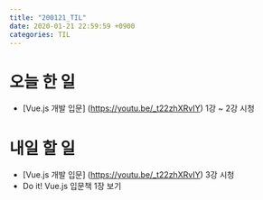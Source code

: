 ```yaml
---
title: "200121_TIL"
date: 2020-01-21 22:59:59 +0900
categories: TIL
---
```

# 오늘 한 일
* [Vue.js 개발 입문] (https://youtu.be/_t22zhXRvIY) 1강 ~ 2강 시청

# 내일 할 일
* [Vue.js 개발 입문] (https://youtu.be/_t22zhXRvIY) 3강 시청
* Do it! Vue.js 입문책 1장 보기
